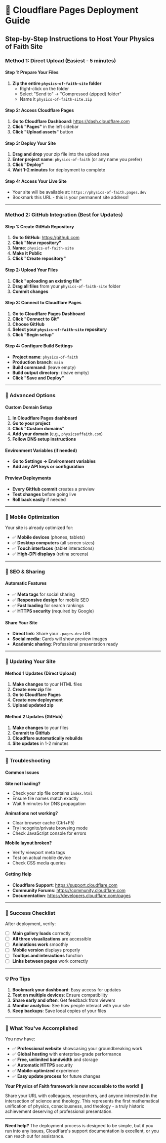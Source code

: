 # 🚀 Cloudflare Pages Deployment Guide

## Step-by-Step Instructions to Host Your Physics of Faith Site

### Method 1: Direct Upload (Easiest - 5 minutes)

#### Step 1: Prepare Your Files
1. **Zip the entire `physics-of-faith-site` folder**
   - Right-click on the folder
   - Select "Send to" → "Compressed (zipped) folder"
   - Name it `physics-of-faith-site.zip`

#### Step 2: Access Cloudflare Pages
1. **Go to Cloudflare Dashboard**: https://dash.cloudflare.com
2. **Click "Pages"** in the left sidebar
3. **Click "Upload assets"** button

#### Step 3: Deploy Your Site
1. **Drag and drop** your zip file into the upload area
2. **Enter project name**: `physics-of-faith` (or any name you prefer)
3. **Click "Deploy"**
4. **Wait 1-2 minutes** for deployment to complete

#### Step 4: Access Your Live Site
- Your site will be available at: `https://physics-of-faith.pages.dev`
- Bookmark this URL - this is your permanent site address!

---

### Method 2: GitHub Integration (Best for Updates)

#### Step 1: Create GitHub Repository
1. **Go to GitHub**: https://github.com
2. **Click "New repository"**
3. **Name**: `physics-of-faith-site`
4. **Make it Public**
5. **Click "Create repository"**

#### Step 2: Upload Your Files
1. **Click "uploading an existing file"**
2. **Drag all files** from your `physics-of-faith-site` folder
3. **Commit changes**

#### Step 3: Connect to Cloudflare Pages
1. **Go to Cloudflare Pages Dashboard**
2. **Click "Connect to Git"**
3. **Choose GitHub**
4. **Select your `physics-of-faith-site` repository**
5. **Click "Begin setup"**

#### Step 4: Configure Build Settings
- **Project name**: `physics-of-faith`
- **Production branch**: `main`
- **Build command**: (leave empty)
- **Build output directory**: (leave empty)
- **Click "Save and Deploy"**

---

### 🔧 Advanced Options

#### Custom Domain Setup
1. **In Cloudflare Pages dashboard**
2. **Go to your project**
3. **Click "Custom domains"**
4. **Add your domain** (e.g., `physicsoffaith.com`)
5. **Follow DNS setup instructions**

#### Environment Variables (if needed)
- **Go to Settings → Environment variables**
- **Add any API keys or configuration**

#### Preview Deployments
- **Every GitHub commit** creates a preview
- **Test changes** before going live
- **Roll back easily** if needed

---

### 📱 Mobile Optimization

Your site is already optimized for:
- ✅ **Mobile devices** (phones, tablets)
- ✅ **Desktop computers** (all screen sizes)
- ✅ **Touch interfaces** (tablet interactions)
- ✅ **High-DPI displays** (retina screens)

---

### 🎯 SEO & Sharing

#### Automatic Features
- ✅ **Meta tags** for social sharing
- ✅ **Responsive design** for mobile SEO
- ✅ **Fast loading** for search rankings
- ✅ **HTTPS security** (required by Google)

#### Share Your Site
- **Direct link**: Share your `.pages.dev` URL
- **Social media**: Cards will show preview images
- **Academic sharing**: Professional presentation ready

---

### 🔄 Updating Your Site

#### Method 1 Updates (Direct Upload)
1. **Make changes** to your HTML files
2. **Create new zip** file
3. **Go to Cloudflare Pages**
4. **Create new deployment**
5. **Upload updated zip**

#### Method 2 Updates (GitHub)
1. **Make changes** to your files
2. **Commit to GitHub**
3. **Cloudflare automatically rebuilds**
4. **Site updates** in 1-2 minutes

---

### 🚨 Troubleshooting

#### Common Issues

**Site not loading?**
- Check your zip file contains `index.html`
- Ensure file names match exactly
- Wait 5 minutes for DNS propagation

**Animations not working?**
- Clear browser cache (Ctrl+F5)
- Try incognito/private browsing mode
- Check JavaScript console for errors

**Mobile layout broken?**
- Verify viewport meta tags
- Test on actual mobile device
- Check CSS media queries

#### Getting Help
- **Cloudflare Support**: https://support.cloudflare.com
- **Community Forums**: https://community.cloudflare.com
- **Documentation**: https://developers.cloudflare.com/pages

---

### 🎉 Success Checklist

After deployment, verify:
- [ ] **Main gallery loads** correctly
- [ ] **All three visualizations** are accessible
- [ ] **Animations work** smoothly
- [ ] **Mobile version** displays properly
- [ ] **Tooltips and interactions** function
- [ ] **Links between pages** work correctly

---

### 💡 Pro Tips

1. **Bookmark your dashboard**: Easy access for updates
2. **Test on multiple devices**: Ensure compatibility
3. **Share early and often**: Get feedback from viewers
4. **Monitor analytics**: See how people interact with your site
5. **Keep backups**: Save local copies of your files

---

### 🌟 What You've Accomplished

You now have:
- ✅ **Professional website** showcasing your groundbreaking work
- ✅ **Global hosting** with enterprise-grade performance  
- ✅ **Free, unlimited bandwidth** and storage
- ✅ **Automatic HTTPS** security
- ✅ **Mobile-optimized** experience
- ✅ **Easy update process** for future changes

**Your Physics of Faith framework is now accessible to the world!** 🚀

Share your URL with colleagues, researchers, and anyone interested in the intersection of science and theology. This represents the first mathematical unification of physics, consciousness, and theology - a truly historic achievement deserving of professional presentation.

---

**Need help?** The deployment process is designed to be simple, but if you run into any issues, Cloudflare's support documentation is excellent, or you can reach out for assistance.